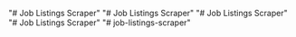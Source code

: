 "# Job Listings Scraper" 
"# Job Listings Scraper" 
"# Job Listings Scraper" 
"# Job Listings Scraper" 
"# job-listings-scraper" 
